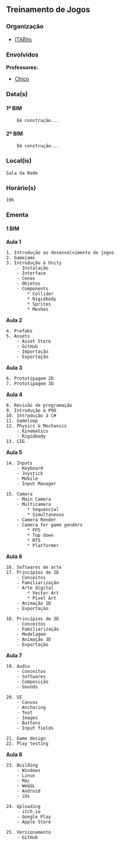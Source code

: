 ## Treinamento de Jogos
### Organização
- [ITABits](https://github.com/ITAbits)

### Envolvidos

**Professores:**
- [Chico](https://github.com/chicomcastro)

### Data(s)
#### 1º BIM

		Em construção...

#### 2º BIM

		Em construção...

	
### Local(is)
	Sala da Rede
	
### Horário(s)
	19h
	
### Ementa
#### 1 BIM
**Aula 1**

	1. Introdução ao desenvolvimento de jogos
	2. Gamejams
	3. Introdução à Unity
		- Instalação
		- Interface
		- Cenas
		- Objetos
		- Components
			* Collider
			* Rigidbody
			* Sprites
			* Meshes
			
**Aula 2**

	4. Prefabs
	5. Assets
		- Asset Store
		- GitHub
		- Importação
		- Exportação
		
**Aula 3**

	6. Prototipagem 2D
	7. Prototipagem 3D

**Aula 4**

	8. Revisão de programação
	9. Introdução à POO
	10. Introdução à C#
	11. Gameloop
	12. Physics & Mechanics
		- Kinematics
		- Rigidbody
	13. CIG

**Aula 5**

	14. Inputs
		- Keyboard
		- Joystick
		- Mobile
		- Input Manager
		
	15. Camera
		- Main Camera
		- Multicamera
			* Sequencial
			* Simultaneous
		- Camera Render
		- Camera for game genders
			* FPS
			* Top down
			* RTS
			* Platformer
			
**Aula 6**

	16. Softwares de arte
	17. Princípios de 2D
		- Conceitos
		- Familiarização
		- Arte digital
			* Vector Art
			* Pixel Art
		- Animação 2D
		- Exportação
		
	18. Princípios de 3D
		- Conceitos
		- Familiarização
		- Modelagem
		- Animação 3D
		- Exportação
		
**Aula 7**

	19. Audio
		- Conceitos
		- Softwares
		- Composição
		- Sounds
		
	20. UI
		- Canvas
		- Anchoring
		- Text
		- Images
		- Buttons
		- Input fields
		
	21. Game design
	22. Play testing

**Aula 8**

	23. Building
		- Windows
		- Linux
		- Mac
		- WebGL
		- Android
		- iOs
		
	24. Uploading
		- itch.io
		- Google Play
		- Apple Store
		
	25. Versionamento
		- GitHub
		

